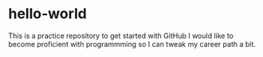 # hello-world
This is a practice repository to get started with GitHub
I would like to become proficient with programmming so I can tweak my career path a bit.
